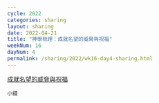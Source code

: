 ```yaml
---
cycle: 2022
categories: sharing
layout: sharing
date: 2022-04-21
title: "神學梳理：成就名望的威脅與祝福"
weekNum: 16
dayNum: 4
permalink: /sharing/2022/wk16-day4-sharing.html
---
```


[成就名望的威脅與祝福](https://eccseattle.github.io/media/sharing/2022/wk016/2022-04-21-bin.m4a)

`小錢`
